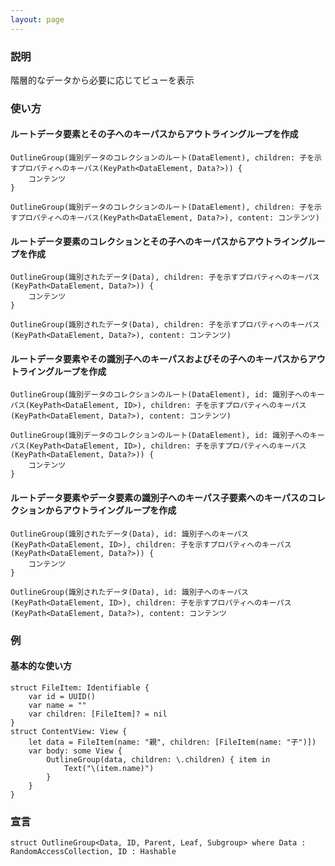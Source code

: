 ```yaml
---
layout: page
---
```


### 説明

階層的なデータから必要に応じてビューを表示

### 使い方

#### ルートデータ要素とその子へのキーパスからアウトライングループを作成

    OutlineGroup(識別データのコレクションのルート(DataElement), children: 子を示すプロパティへのキーパス(KeyPath<DataElement, Data?>)) {
        コンテンツ
    }

    OutlineGroup(識別データのコレクションのルート(DataElement), children: 子を示すプロパティへのキーパス(KeyPath<DataElement, Data?>), content: コンテンツ)

#### ルートデータ要素のコレクションとその子へのキーパスからアウトライングループを作成

    OutlineGroup(識別されたデータ(Data), children: 子を示すプロパティへのキーパス(KeyPath<DataElement, Data?>)) {
        コンテンツ
    }

    OutlineGroup(識別されたデータ(Data), children: 子を示すプロパティへのキーパス(KeyPath<DataElement, Data?>), content: コンテンツ)

#### ルートデータ要素やその識別子へのキーパスおよびその子へのキーパスからアウトライングループを作成

    OutlineGroup(識別データのコレクションのルート(DataElement), id: 識別子へのキーパス(KeyPath<DataElement, ID>), children: 子を示すプロパティへのキーパス(KeyPath<DataElement, Data?>), content: コンテンツ)

    OutlineGroup(識別データのコレクションのルート(DataElement), id: 識別子へのキーパス(KeyPath<DataElement, ID>), children: 子を示すプロパティへのキーパス(KeyPath<DataElement, Data?>)) {
        コンテンツ
    }

#### ルートデータ要素やデータ要素の識別子へのキーパス子要素へのキーパスのコレクションからアウトライングループを作成

    OutlineGroup(識別されたデータ(Data), id: 識別子へのキーパス(KeyPath<DataElement, ID>), children: 子を示すプロパティへのキーパス(KeyPath<DataElement, Data?>)) {
        コンテンツ
    }

    OutlineGroup(識別されたデータ(Data), id: 識別子へのキーパス(KeyPath<DataElement, ID>), children: 子を示すプロパティへのキーパス(KeyPath<DataElement, Data?>), content: コンテンツ

### 例

#### 基本的な使い方

    struct FileItem: Identifiable {
        var id = UUID()
        var name = ""
        var children: [FileItem]? = nil
    }
    struct ContentView: View {
        let data = FileItem(name: "親", children: [FileItem(name: "子")])
        var body: some View {
            OutlineGroup(data, children: \.children) { item in
                Text("\(item.name)")
            }
        }
    }

### 宣言

    struct OutlineGroup<Data, ID, Parent, Leaf, Subgroup> where Data : RandomAccessCollection, ID : Hashable
